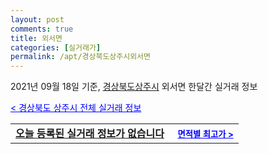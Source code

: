 ```yaml
---
layout: post
comments: true
title: 외서면
categories: [실거래가]
permalink: /apt/경상북도상주시외서면
---
```


2021년 09월 18일 기준, <a href="/apt/경상북도상주시">경상북도상주시</a> 외서면 한달간 실거래 정보

<a style="color: blue;" href="/apt/경상북도상주시">< 경상북도 상주시 전체 실거래 정보</a>
<!---- start ---->
<table>
  <tr>
    <td colspan="4" style="font-weight: bold;"><a href="/apt/경상북도상주시외서면{name_without_space}">오늘 등록된 실거래 정보가 없습니다</a> &nbsp;&nbsp;&nbsp; <a style="color: blue; font-size: smaller;" href="/apt/경상북도상주시외서면{name_without_space}">면적별 최고가 ></a></td>
  </tr>
    
</table>
<!---- end ---->
    